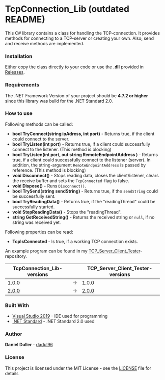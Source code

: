 # TcpConnection_Lib (outdated README)
This C# library contains a class for handling the TCP-connection. It provides methods for connecting to a TCP-server or creating your own. Also, send and receive methods are implemented.

### Installation
Either copy the class directly to your code or use the **.dll** provided in [Releases](https://github.com/dadul96/TcpConnection_Lib/releases).

### Requirements
The .NET Framework Version of your project should be **4.7.2 or higher** since this library was build for the .NET Standard 2.0.

### How to use
Following methods can be called:
* **bool TryConnect(string ipAdress, int port)** - Returns true, if the client could connect to the server.
* **bool TryListen(int port)** - Returns true, if a client could successfully connect to the listener. (This method is blocking)
* **bool TryListen(int port, out string RemoteEndpointAddress )** - Returns true, if a client could successfully connect to the listener (server). In addition, the string-argument ```RemoteEndpointAddress``` is passed by reference. (This method is blocking)
* **void Disconnect()** - Stops reading data, closes the client/listener, clears the receive buffer and sets the ```TcpConnected```-flag to false.
* **void Dispose()** - Runs ```Disconnect()```.
* **bool TrySend(string sendString)** - Returns true, if the ```sendString``` could be successfully sent.
* **bool TryReadingData()** - Returns true, if the "readingThread" could be successfully started.
* **void StopReadingData()** - Stops the "readingThread".
* **string GetReceivedString()** - Returns the received string or ```null```, if no string was received yet.

Following properties can be read:
* **TcpIsConnected** - Is true, if a working TCP connection exists.

An example program can be found in my [TCP_Server_Client_Tester](https://github.com/dadul96/TCP_Server_Client_Tester)-repository.

| **TcpConnection_Lib-versions**                                             	|     	| **TCP_Server_Client_Tester-versions**                                             	|
|---------------------------------------------------------------------------	|-----	|----------------------------------------------------------------------------------	|
| [1.0.0](https://github.com/dadul96/TcpConnection_Lib/releases/tag/v1.0.0) 	| -> 	| [1.0.0](https://github.com/dadul96/TCP_Server_Client_Tester/releases/tag/v1.0.0) 	|
| [2.0.0](https://github.com/dadul96/TcpConnection_Lib/releases/tag/v2.0.0) 	| -> 	| [2.0.0](https://github.com/dadul96/TCP_Server_Client_Tester/releases/tag/v2.0.0) 	|

### Built With
* [Visual Studio 2019](https://visualstudio.microsoft.com/) - IDE used for programming
* [.NET Standard](https://docs.microsoft.com/en-us/dotnet/standard/net-standard) - .NET Standard 2.0 used

### Author
**Daniel Duller** - [dadul96](https://github.com/dadul96)

### License
This project is licensed under the MIT License - see the [LICENSE](LICENSE) file for details
